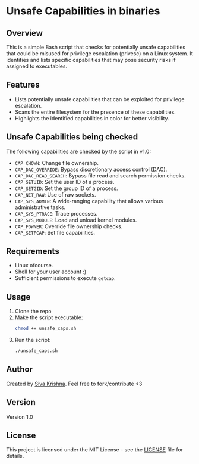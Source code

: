 
# Unsafe Capabilities in binaries

## Overview

This is a simple Bash script that checks for potentially unsafe capabilities that could be misused for privilege escalation (privesc) on a Linux system. It identifies and lists specific capabilities that may pose security risks if assigned to executables.

## Features

- Lists potentially unsafe capabilities that can be exploited for privilege escalation.
- Scans the entire filesystem for the presence of these capabilities.
- Highlights the identified capabilities in color for better visibility.

## Unsafe Capabilities being checked

The following capabilities are checked by the script in v1.0:

- `CAP_CHOWN`: Change file ownership.
- `CAP_DAC_OVERRIDE`: Bypass discretionary access control (DAC).
- `CAP_DAC_READ_SEARCH`: Bypass file read and search permission checks.
- `CAP_SETUID`: Set the user ID of a process.
- `CAP_SETGID`: Set the group ID of a process.
- `CAP_NET_RAW`: Use of raw sockets.
- `CAP_SYS_ADMIN`: A wide-ranging capability that allows various administrative tasks.
- `CAP_SYS_PTRACE`: Trace processes.
- `CAP_SYS_MODULE`: Load and unload kernel modules.
- `CAP_FOWNER`: Override file ownership checks.
- `CAP_SETFCAP`: Set file capabilities.

## Requirements

- Linux ofcourse.
- Shell for your user account :)
- Sufficient permissions to execute `getcap`.

## Usage

1. Clone the repo
2. Make the script executable:
   ```bash
   chmod +x unsafe_caps.sh
   ```
3. Run the script:
   ```bash
   ./unsafe_caps.sh
   ```
   
## Author

Created by [Siva Krishna](https://github.com/nagasivakrishna).
Feel free to fork/contribute <3

## Version

Version 1.0

## License

This project is licensed under the MIT License - see the [LICENSE](LICENSE) file for details.
